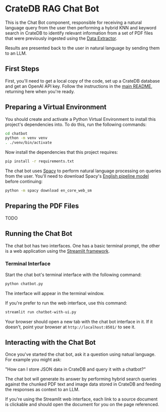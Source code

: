 # CrateDB RAG Chat Bot

This is the Chat Bot component, responsible for receiving a natural language query from the user then performing a hybrid KNN and keyword search in CrateDB to identify relevant information from a set of PDF files that were previously ingested using the [Data Extractor](../data-extractor/).

Results are presented back to the user in natural language by sending them to an LLM.

## First Steps

First, you'll need to get a local copy of the code, set up a CrateDB database and get an OpenAI API key.  Follow the instructions in the [main README](../README.md), returning here when you're ready.

## Preparing a Virtual Environment

You should create and activate a Python Virtual Environment to install this project's dependencies into.  To do this, run the following commands:

```bash
cd chatbot
python -m venv venv
. ./venv/bin/activate
```

Now install the dependencies that this project requires:

```bash
pip install -r requirements.txt
```

The chat bot uses [Spacy](https://spacy.io/) to perform natural language processing on queries from the user.  You'll need to download Spacy's [English pipeline model](https://spacy.io/models/en#en_core_web_sm) before continuing:

```bash
python -m spacy download en_core_web_sm
```

## Preparing the PDF Files

TODO

## Running the Chat Bot

The chat bot has two interfaces.  One has a basic terminal prompt, the other is a web application using the [Streamlit framework](https://streamlit.io/).

### Terminal Interface

Start the chat bot's terminal interface with the following command:

```bash
python chatbot.py
```

The interface will appear in the terminal window.

If you're prefer to run the web interface, use this command:

```bash
streamlit run chatbot-with-ui.py
```

Your browser should open a new tab with the chat bot interface in it.  If it doesn't, point your browser at `http://localhost:8501/` to see it.

## Interacting with the Chat Bot

Once you've started the chat bot, ask it a question using natual language.  For example you might ask:

"How can I store JSON data in CrateDB and query it with a chatbot?"

The chat bot will generate its answer by performing hybrid search queries against the chunked PDF text and image data stored in CrateDB and feeding the responses as context to an LLM.

If you're using the Streamlit web interface, each link to a source document is clickable and should open the document for you on the page referenced.